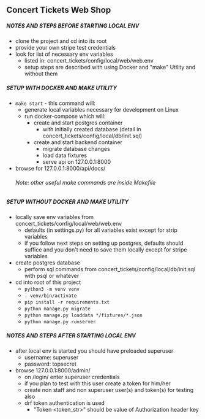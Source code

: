 ## Concert Tickets Web Shop


##### NOTES AND STEPS BEFORE STARTING LOCAL ENV
* clone the project and cd into its root
* provide your own stripe test credentials
* look for list of necessary env variables
  * listed in: concert_tickets/config/local/web/web.env
  * setup steps are described with using Docker and "make" Utility and without them

##### SETUP WITH DOCKER AND MAKE UTILITY
* ```make start``` - this command will:
  * generate local variables necessary for development on Linux
  * run docker-compose which will:
    * create and start postgres container
      * with initially created database (detail in concert_tickets/config/local/db/init.sql)
    * create and start backend container
      * migrate database changes
      * load data fixtures
      * serve api on 127.0.0.1:8000
* browse for 127.0.0.1:8000/api/docs/
    ###### Note: other useful make commands are inside Makefile

##### SETUP WITHOUT DOCKER AND MAKE UTILITY
* locally save env variables from concert_tickets/config/local/web/web.env
  * defaults (in settings.py) for all variables exist except for strip variables
  * if you follow next steps on setting up postgres, defaults should suffice
    and you don't need to save them locally except for stripe variables
* create postgres database
  * perform sql commands from concert_tickets/config/local/db/init.sql with psql or whatever
* cd into root of this project
  * ```python3 -m venv venv```
  * ```. venv/bin/activate```
  * ```pip install -r requirements.txt```
  * ```python manage.py migrate```
  * ```python manage.py loaddata */fixtures/*.json```
  * ```python manage.py runserver```

##### NOTES AND STEPS AFTER STARTING LOCAL ENV
* after local env is started you should have preloaded superuser
  * username: superuser
  * password: topsecret
* browse 127.0.0.1:8000/admin/
  * on /login/ enter superuser credentials
  * if you plan to test with this user create a token for him/her
  * create non staff and non superuser user(s) and token(s) for testing also
  * drf token authentication is used
    * "Token <token_str>" should be value of Authorization header key